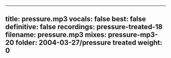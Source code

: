 
---
title: pressure.mp3
vocals: false
best: false
definitive: false
recordings: pressure-treated-18
filename: pressure.mp3
mixes: pressure-mp3-20
folder: 2004-03-27/pressure treated
weight: 0
---

